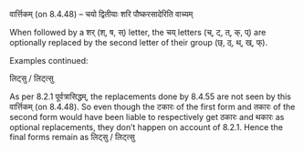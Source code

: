 

 वार्त्तिकम् (on 8.4.48) – चयो द्वितीयाः शरि पौष्करसादेरिति वाच्यम् 


When followed by a शर् (श्, ष, स्) letter, the चय् letters (च्, ट्, त्, क्, प्) are optionally replaced by the second letter of their group (छ्, ठ्, थ्, ख्, फ्). 


Examples continued: 


लिट्सु / लिट्त्सु 


As per 8.2.1 पूर्वत्रासिद्धम्, the replacements done by 8.4.55 are not seen by this वार्त्तिकम् (on 8.4.48). So even though the टकारः of the first form and तकारः of the second form would have been liable to respectively get ठकारः and थकारः as optional replacements, they don’t happen on account of 8.2.1. Hence the final forms remain as लिट्सु / लिट्त्सु 


